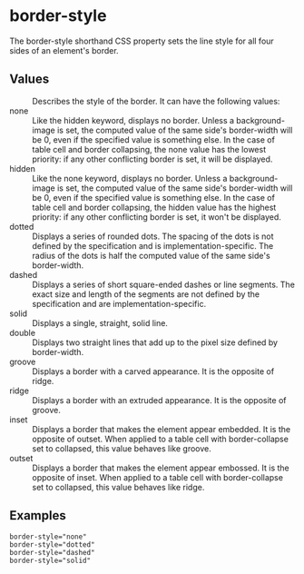 # border-style

The border-style shorthand CSS property sets the line style for all four sides of an element's border.


## Values

<dl>
<dt><line-style></dt>
<dd>Describes the style of the border. It can have the following values:</dd>

<dt>none</dt>
<dd>Like the hidden keyword, displays no border. Unless a background-image is set, the computed value of the same side's border-width will be 0, even if the specified value is something else. In the case of table cell and border collapsing, the none value has the lowest priority: if any other conflicting border is set, it will be displayed.</dd>

<dt>hidden</dt>
<dd>Like the none keyword, displays no border. Unless a background-image is set, the computed value of the same side's border-width will be 0, even if the specified value is something else. In the case of table cell and border collapsing, the hidden value has the highest priority: if any other conflicting border is set, it won't be displayed.</dd>

<dt>dotted</dt>
<dd>Displays a series of rounded dots. The spacing of the dots is not defined by the specification and is implementation-specific. The radius of the dots is half the computed value of the same side's border-width.</dd>

<dt>dashed</dt>
<dd>Displays a series of short square-ended dashes or line segments. The exact size and length of the segments are not defined by the specification and are implementation-specific.</dd>

<dt>solid</dt>
<dd>Displays a single, straight, solid line.</dd>

<dt>double</dt>
<dd>Displays two straight lines that add up to the pixel size defined by border-width.</dd>

<dt>groove</dt>
<dd>Displays a border with a carved appearance. It is the opposite of ridge.</dd>

<dt>ridge</dt>
<dd>Displays a border with an extruded appearance. It is the opposite of groove.</dd>

<dt>inset</dt>
<dd>Displays a border that makes the element appear embedded. It is the opposite of outset. When applied to a table cell with border-collapse set to collapsed, this value behaves like groove.</dd>

<dt>outset</dt>
<dd>Displays a border that makes the element appear embossed. It is the opposite of inset. When applied to a table cell with border-collapse set to collapsed, this value behaves like ridge.</dd>
</dl>

## Examples

```
border-style="none"
border-style="dotted"
border-style="dashed"
border-style="solid"
```
